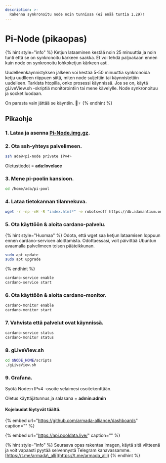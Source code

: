 ```yaml
---
description: >-
  Rakenna synkronoitu node noin tunnissa (ei enää tuntia 1.29)!
---
```


# Pi-Node \(pikaopas\)

{% hint style="info" %}
Ketjun lataaminen kestää noin 25 minuuttia ja noin tunti että se on synkronoitu kärkeen saakka. Et voi tehdä paljoakaan ennen kuin node on synkronoitu lohkoketjun kärkeen asti.

Uudelleenkäynnistyksen jälkeen voi kestää 5-50 minuuttia synkronoida ketju uudlleen riippuen siitä, miten node suljettiin tai käynnistettiin uudelleen. Tarkista htopilla, onko prosessi käynnissä. Jos se on, käytä gLiveView.sh -skriptiä monitorointiin tai mene kävelylle. Node synkronoituu ja socket luodaan.

On parasta vain jättää se käyntiin. 🏃♀
{% endhint %}

## Pikaohje

### **1. Lataa ja asenna** [**Pi-Node.img.gz**](https://db.adamantium.online/Pi-Node.img.gz)**.**

### 2. Ota ssh-yhteys palvelimeen.

```bash
ssh ada@<pi-node private IPv4>
```

Oletustiedot = **ada:lovelace**

### 3. Mene pi-poolin kansioon.

```bash
cd /home/ada/pi-pool
```

### 4. Lataa tietokannan tilannekuva.

```bash
wget -r -np -nH -R "index.html*" -e robots=off https://db.adamantium.online/db/
```

### 5. Ota käyttöön & aloita cardano-palvelu.

{% hint style="Huomaa" %}
Odota, että wget saa ketjun lataamisen loppuun ennen cardano-servicen aloittamista. Odottaessasi, voit päivittää Ubuntun avaamalla palvelimeen toisen pääteikkunan.

```bash
sudo apt update
sudo apt upgrade
```
{% endhint %}

```bash
cardano-service enable
cardano-service start
```

### 6. Ota käyttöön & aloita cardano-monitor.

```bash
cardano-monitor enable
cardano-monitor start
```

### 7. Vahvista että palvelut ovat käynnissä.

```bash
cardano-service status
cardano-monitor status
```

### 8. gLiveView.sh

```bash
cd $NODE_HOME/scripts
./gLiveView.sh
```

### 9. Grafana.

Syötä Node:n IPv4 -osoite selaimesi osoitekenttään.

Oletus käyttäjätunnus ja salasana = **admin:admin**

#### Kojelaudat löytyvät täältä.

{% embed url="https://github.com/armada-alliance/dashboards" caption="" %}

{% embed url="https://api.pooldata.live/" caption="" %}

{% hint style="info" %}
Seuraava opas rakentaa imagen, käytä sitä viitteenä ja voit vapaasti pyytää selvennystä Telegram kanavassamme. [https://t.me/armada\_alli](https://t.me/armada_alli)
{% endhint %}

